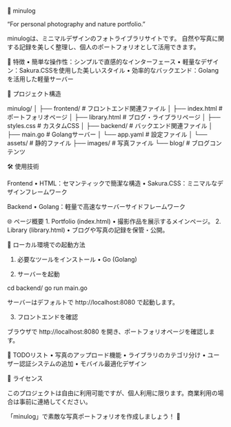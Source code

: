 📘 minulog

“For personal photography and nature portfolio.”

minulogは、ミニマルデザインのフォトライブラリサイトです。
自然や写真に関する記録を美しく整理し、個人のポートフォリオとして活用できます。

🌟 特徴
	•	簡単な操作性：シンプルで直感的なインターフェース
	•	軽量なデザイン：Sakura.CSSを使用した美しいスタイル
	•	効率的なバックエンド：Golangを活用した軽量サーバー

📁 プロジェクト構造

minulog/
│
├── frontend/             # フロントエンド関連ファイル
│   ├── index.html       # ポートフォリオページ
│   ├── library.html     # ブログ・ライブラリページ
│   ├── styles.css       # カスタムCSS
│
├── backend/              # バックエンド関連ファイル
│   ├── main.go          # Golangサーバー
│   └── app.yaml         # 設定ファイル
│
└── assets/               # 静的ファイル
    ├── images/          # 写真ファイル
    └── blog/            # ブログコンテンツ

🛠 使用技術

Frontend
	•	HTML：セマンティックで簡潔な構造
	•	Sakura.CSS：ミニマルなデザインフレームワーク

Backend
	•	Golang：軽量で高速なサーバーサイドフレームワーク

🌐 ページ概要
	1.	Portfolio (index.html)
	•	撮影作品を展示するメインページ。
	2.	Library (library.html)
	•	ブログや写真の記録を保管・公開。

🚀 ローカル環境での起動方法

1. 必要なツールをインストール
	•	Go (Golang)

2. サーバーを起動

cd backend/
go run main.go

サーバーはデフォルトで http://localhost:8080 で起動します。

3. フロントエンドを確認

ブラウザで http://localhost:8080 を開き、ポートフォリオページを確認します。

📌 TODOリスト
	•	写真のアップロード機能
	•	ライブラリのカテゴリ分け
	•	ユーザー認証システムの追加
	•	モバイル最適化デザイン

📄 ライセンス

このプロジェクトは自由に利用可能ですが、個人利用に限ります。商業利用の場合は事前に連絡してください。

「minulog」で素敵な写真ポートフォリオを作成しましょう！ 📸